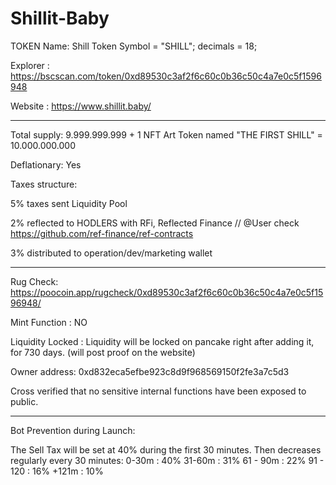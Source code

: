 # Shillit-Baby

TOKEN Name: Shill Token 
Symbol = "SHILL"; decimals = 18;

Explorer : https://bscscan.com/token/0xd89530c3af2f6c60c0b36c50c4a7e0c5f1596948

Website : https://www.shillit.baby/

-------------------------------

Total supply: 9.999.999.999 + 1 NFT Art Token named "THE FIRST SHILL" = 10.000.000.000

Deflationary: Yes

Taxes structure:

5% taxes sent Liquidity Pool

2% reflected to HODLERS with RFi, Reflected Finance // @User check https://github.com/ref-finance/ref-contracts

3% distributed to operation/dev/marketing wallet 

-------------------------------

Rug Check: https://poocoin.app/rugcheck/0xd89530c3af2f6c60c0b36c50c4a7e0c5f1596948/

Mint Function : NO

Liquidity Locked : Liquidity will be locked on pancake right after adding it, for 730 days. (will post proof on the website)

Owner address: 0xd832eca5efbe923c8d9f968569150f2fe3a7c5d3

Cross verified that no sensitive internal functions have been exposed to public.

-------------------------------

Bot Prevention during Launch:

The Sell Tax will be set at 40% during the first 30 minutes.
Then decreases regularly every 30 minutes:
0-30m : 40%
31-60m : 31%
61 - 90m : 22%
91 - 120 : 16%
+121m : 10%
